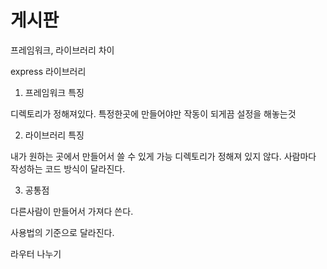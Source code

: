 # 게시판

프레임워크, 라이브러리 차이

express 라이브러리

1. 프레임워크 특징

디렉토리가 정해져있다. 특정한곳에 만들어야만 작동이 되게끔 설정을 해놓는것

2. 라이브러리 특징

내가 원하는 곳에서 만들어서 쓸 수 있게 가능
디렉토리가 정해져 있지 않다.
사람마다 작성하는 코드 방식이 달라진다.

3. 공통점

다른사람이 만들어서 가져다 쓴다.

사용법의 기준으로 달라진다.

라우터 나누기

